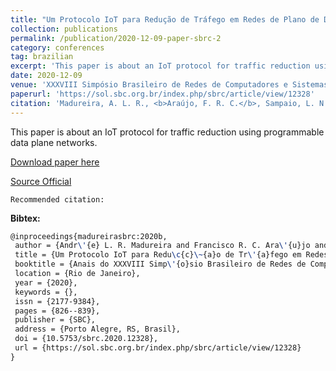 ```yaml
---
title: "Um Protocolo IoT para Redução de Tráfego em Redes de Plano de Dados Programáveis"
collection: publications
permalink: /publication/2020-12-09-paper-sbrc-2
category: conferences
tag: brazilian
excerpt: 'This paper is about an IoT protocol for traffic reduction using programmable data plane networks.'
date: 2020-12-09
venue: 'XXXVIII Simpósio Brasileiro de Redes de Computadores e Sistemas Distribuídos (SBRC)'
paperurl: 'https://sol.sbc.org.br/index.php/sbrc/article/view/12328'
citation: 'Madureira, A. L. R., <b>Araújo, F. R. C.</b>, Sampaio, L. N. (2020). &quot;Um Protocolo IoT para Redução de Tráfego em Redes de Plano de Dados Programáveis.&quot; <i>In XXXVIII Simpósio Brasileiro de Redes de Computadores e Sistemas Distribuídos (SBRC)</i>. (pp. 826-839). Rio de Janeiro, RJ: SBC.'
---
```

This paper is about an IoT protocol for traffic reduction using programmable data plane networks.

[Download paper here](https://renato2012.github.io/files/2020-sbrc-2.pdf)

[Source Official](https://doi.org/10.5753/sbrc.2020.12328)

`Recommended citation:`

**Bibtex:**

```tex
@inproceedings{madureirasbrc:2020b,
 author = {Andr\'{e} L. R. Madureira and Francisco R. C. Ara\'{u}jo and Leobino Sampaio},
 title = {Um Protocolo IoT para Redu\c{c}\~{a}o de Tr\'{a}fego em Redes de Plano de Dados Program\'{a}veis},
 booktitle = {Anais do XXXVIII Simp\'{o}sio Brasileiro de Redes de Computadores e Sistemas Distribu\'{i}dos},
 location = {Rio de Janeiro},
 year = {2020},
 keywords = {},
 issn = {2177-9384},
 pages = {826--839},
 publisher = {SBC},
 address = {Porto Alegre, RS, Brasil},
 doi = {10.5753/sbrc.2020.12328},
 url = {https://sol.sbc.org.br/index.php/sbrc/article/view/12328}
}
```

